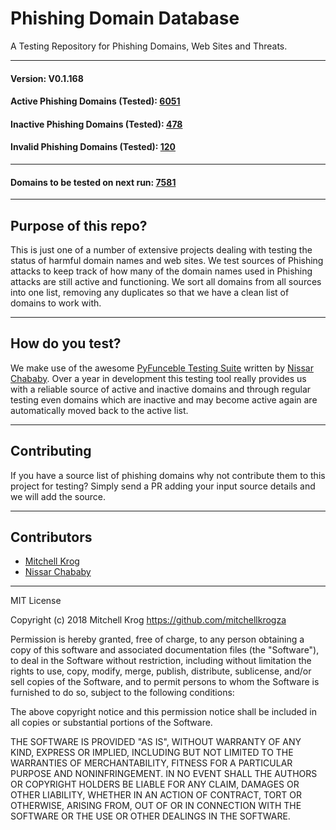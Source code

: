 # Phishing Domain Database

A Testing Repository for Phishing Domains, Web Sites and Threats.

_______________
#### Version: V0.1.168
#### Active Phishing Domains (Tested): [6051](https://raw.githubusercontent.com/mitchellkrogza/Phishing.Database/master/phishing-domains-ACTIVE.txt)
#### Inactive Phishing Domains (Tested): [478](https://raw.githubusercontent.com/mitchellkrogza/Phishing.Database/master/phishing-domains-INACTIVE.txt)
#### Invalid Phishing Domains (Tested): [120](https://raw.githubusercontent.com/mitchellkrogza/Phishing.Database/master/phishing-domains-INVALID.txt)
*****************************
#### Domains to be tested on next run: [7581](https://raw.githubusercontent.com/mitchellkrogza/Phishing.Database/master/dev-tools/phishing-domains-ALL.list)
____________________


## Purpose of this repo?

This is just one of a number of extensive projects dealing with testing the status of harmful domain names and web sites. We test sources of Phishing attacks to keep track of how many of the domain names used in Phishing attacks are still active and functioning. We sort all domains from all sources into one list, removing any duplicates so that we have a clean list of domains to work with.

************************************************
## How do you test?

We make use of the awesome [PyFunceble Testing Suite](https://github.com/funilrys/PyFunceble) written by [Nissar Chababy](https://github.com/funilrys/). Over a year in development this testing tool really provides us with a reliable source of active and inactive domains and through regular testing even domains which are inactive and may become active again are automatically moved back to the active list.

************************************************
## Contributing

If you have a source list of phishing domains why not contribute them to this project for testing? Simply send a PR adding your input source details and we will add the source. 


************************************************
## Contributors

- [Mitchell Krog](https://github.com/mitchellkrogza/)
- [Nissar Chababy](https://github.com/funilrys/)

************************************************
MIT License

Copyright (c) 2018 Mitchell Krog
https://github.com/mitchellkrogza

Permission is hereby granted, free of charge, to any person obtaining a copy
of this software and associated documentation files (the "Software"), to deal
in the Software without restriction, including without limitation the rights
to use, copy, modify, merge, publish, distribute, sublicense, and/or sell
copies of the Software, and to permit persons to whom the Software is
furnished to do so, subject to the following conditions:

The above copyright notice and this permission notice shall be included in all
copies or substantial portions of the Software.

THE SOFTWARE IS PROVIDED "AS IS", WITHOUT WARRANTY OF ANY KIND, EXPRESS OR
IMPLIED, INCLUDING BUT NOT LIMITED TO THE WARRANTIES OF MERCHANTABILITY,
FITNESS FOR A PARTICULAR PURPOSE AND NONINFRINGEMENT. IN NO EVENT SHALL THE
AUTHORS OR COPYRIGHT HOLDERS BE LIABLE FOR ANY CLAIM, DAMAGES OR OTHER
LIABILITY, WHETHER IN AN ACTION OF CONTRACT, TORT OR OTHERWISE, ARISING FROM,
OUT OF OR IN CONNECTION WITH THE SOFTWARE OR THE USE OR OTHER DEALINGS IN THE
SOFTWARE.
